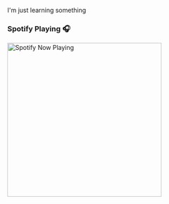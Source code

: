 I'm just learning something

### Spotify Playing 🎧

[<img src="https://spotify-now-playing.vercel.app/api/spotify-playing" alt="Spotify Now Playing" width="350" />](https://open.spotify.com/user/thiagap0860)
